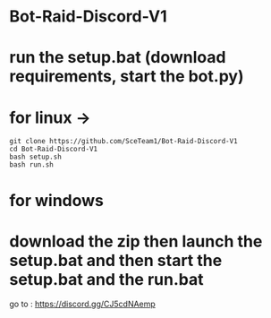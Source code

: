 # Bot-Raid-Discord-V1

# run the setup.bat (download requirements, start the bot.py)

# for linux -> 

```
git clone https://github.com/SceTeam1/Bot-Raid-Discord-V1
cd Bot-Raid-Discord-V1
bash setup.sh
bash run.sh
```

# for windows 
# download the zip then launch the setup.bat and then start the setup.bat and the run.bat


go to : https://discord.gg/CJ5cdNAemp
